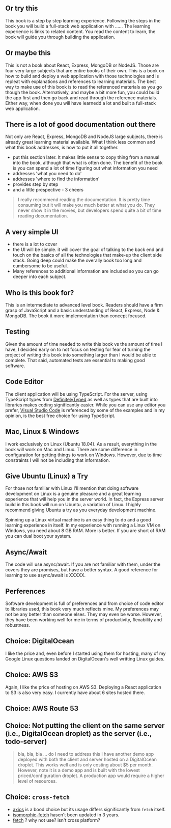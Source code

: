 ## Or try this

This book is a step by step learning experience. Following the steps in the book you will build a full-stack web application with ...... The learning experience is links to related content. You read the content to learn, the book will guide you through building the application.

## Or maybe this

This is not a book about React, Express, MongoDB or NodeJS. Those are four very large subjects that are entire books of their own. This is a book on how to build and deploy a web application with those technologies and is repleat with explanations and references to learning materials. The best way to make use of this book is to read the referenced materials as you go though the book. Alternatively, and maybe a bit more fun, you could build the app first and then go back and read through the reference materials. Either way, when done you will have learnedd a lot and built a full-stack web application.

## There is a lot of good documentation out there
Not only are React, Express, MongoDB and NodeJS large subjects, there is already great learning material available. What I think less common and what this book addresses, is how to put it all together.

- put this section later. It makes little sense to copy thing from a manual into the book, although that what is often done. The benefit of the book is you can spend a lot of time figuring out what information you need
- addresses 'what you need to do'
- addresses 'where to find the information'
- provides step by step
- and a little prespective - 3 cheers

> I really recommend reading the documentation. It is pretty time consuming but it will make you much better at what you do. They never show it in the movies, but developers spend quite a bit of time reading documentation.


## A very simple UI
- there is a lot to cover
- the UI will be simple. it will cover the goal of talking to the back end and touch on the basics of all the technologies that make-up the client side stack. Going deep could make the overally book too long and cumbersome to be useful.
- Many references to additional information are included so you can go deeper into each subject.

## Who is this book for?
This is an intermediate to advanced level book. Readers should have a firm grasp of JavaScript and a basic understanding of React, Express, Node & MongoDB. The book it more implementation than concept focused.

## Testing
Given the amount of time needed to write this book vs the amount of time I have, I decided early on to not focus on testing for fear of turning the project of writing this book into something larger than I would be able to complete. That said, automated tests are essential to making good software.

## Code Editor
The client application will be using TypeScript. For the server, using TypeScript types from [DefinitelyTyped](http://definitelytyped.org/) as well as types that are built into libraries makes coding significantly easier. While you can use any editor you prefer, [Visual Studio Code](https://code.visualstudio.com/) is referenced by some of the examples and in my opinion, is the best free choice for using TypeScript.

## Mac, Linux & Windows
I work exclusively on Linux (Ubuntu 18.04). As a result, everything in the book will work on Mac and Linux. There are some difference in configuration for getting things to work on Windows. However, due to time constraints I will not be including that information.

## Give Ubuntu (Linux) a Try
For those not familiar with Linux I'll mention that doing software development on Linux is a genuine pleasure and a great learning experience that will help you in the server world. In fact, the Express server build in this book will run on Ubuntu, a variation of Linux. I highly recommend giving Ubuntu a try as you everyday development machine.

Spinning up a Linux virtual machine is an easy thing to do and a good learning experience in itself. In my experience with running a Linux VM on Windows, you need about 8 GB RAM. More is better. If you are short of RAM you can dual boot your system.

## Async/Await
The code will use async/await. If you are not familiar with them, under the covers they are promises, but have a better syntax. A good reference for learning to use async/await is XXXXX.

## Perferences
Software development is full of preferences and from choice of code editor to libraries used, this book very much reflects mine. My preferences may not be any better than someone elses. They may even be worse. However, they have been working well for me in terms of productivity, flexability and robustness.

## Choice: DigitalOcean
I like the price and, even before I started using them for hosting, many of my Google Linux questions landed on DigitalOcean's well writting Linux guides.

## Choice: AWS S3
Again, I like the price of hosting on AWS S3. Deploying a React application to S3 is also very easy. I currently have about 6 sites hosted there.

## Choice: AWS Route 53

## Choice: Not putting the client on the same server (i.e., DigitalOcean droplet) as the server (i.e., todo-server)
> bla, bla, bla ... do I need to address this
I have another demo app deployed with both the client and server hosted on a DigitalOcean droplet. This works well and is only costing about $5 per month. However, note it is a demo app and is built with the lowest priced/configuration droplet. A production app would require a higher level of resources.

## Choice: `cross-fetch`
- [axios](https://www.npmjs.com/package/axios) is a bood choice but its usage differs significantly from `fetch` itself.
- [isomorphic-fetch](https://www.npmjs.com/package/isomorphic-fetch) hasen't been updated in 3 years.
- [fetch]() ? why not use? isn't cross platform?
